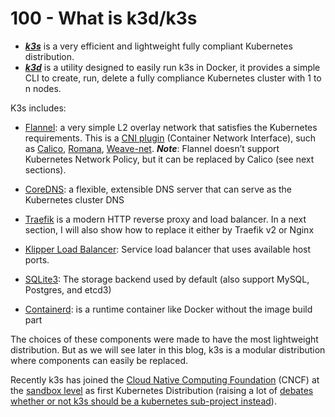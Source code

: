 # 100 - What is k3d/k3s

- ***[k3s](https://rancher.com/docs/k3s/latest/en/)*** is a very efficient and lightweight fully compliant Kubernetes distribution.
- ***[k3d](https://k3d.io/)*** is a utility designed to easily run k3s in Docker, it provides a simple CLI to create, run, delete a fully compliance Kubernetes cluster with 1 to n nodes.

K3s includes:

- [Flannel](https://github.com/coreos/flannel#flannel): a very simple L2 overlay network that satisfies the Kubernetes requirements. This is a [CNI plugin](https://github.com/containernetworking/cni#3rd-party-plugins) (Container Network Interface), such as [Calico](http://docs.projectcalico.org/), [Romana](http://romana.io/), [Weave-net](https://www.weave.works/products/weave-net/).
  ***Note***: Flannel doesn’t support Kubernetes Network Policy, but it can be replaced by Calico (see next sections).

- [CoreDNS](https://coredns.io/): a flexible, extensible DNS server that can serve as the Kubernetes cluster DNS

- [Traefik](https://docs.traefik.io/) is a modern HTTP reverse proxy and load balancer.
 In a next section, I will also show how to replace it either by Traefik v2 or Nginx

- [Klipper Load Balancer](https://github.com/rancher/klipper-lb): Service load balancer that uses available host ports.

- [SQLite3](https://sqlite.org/): The storage backend used by default (also support MySQL, Postgres, and etcd3)

- [Containerd](https://containerd.io/): is a runtime container like Docker without the image build part

The choices of these components were made to have the most lightweight distribution. But as we will see later in this blog, k3s is a modular distribution where components can easily be replaced.

Recently k3s has joined the [Cloud Native Computing Foundation](https://sokube.atlassian.net/wiki/spaces/TEC/pages/218234881/NewsRoom) (CNCF) at the [sandbox level](https://www.cncf.io/sandbox-projects/) as first Kubernetes Distribution (raising a lot of [debates whether or not k3s should be a kubernetes sub-project instead](https://github.com/cncf/toc/pull/447)).
